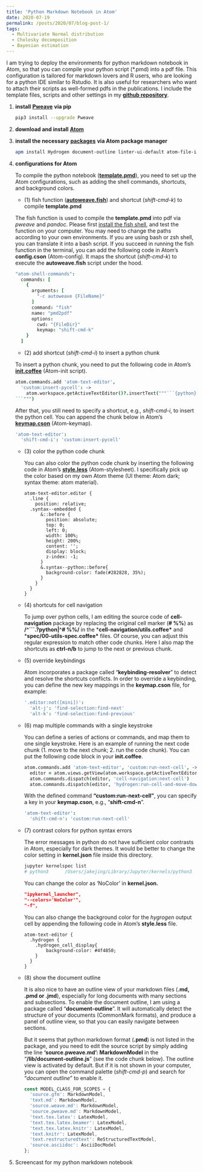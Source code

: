 ```yaml
---
title: 'Python Markdown Notebook in Atom'
date: 2020-07-19
permalink: /posts/2020/07/blog-post-1/
tags:
  - Multivariate Normal distribution
  - Cholesky decomposition
  - Bayesian estimation
---
```


I am trying to deploy the environments for python markdown notebook in Atom, so that you can compile your python script (*.pmd) into a pdf file. This configuration is tailored for markdown lovers and R users, who are looking for a python IDE similar to Rstudio. It is also useful for researchers who want to attach their scripts as well-formed pdfs in the publications. I include the template files, scripts and other settings in my [**github repository**](https://github.com/JakeJing/setup-atom-python).

1. **install** [**Pweave**](http://mpastell.com/pweave/) **via pip**

   ```bash
   pip3 install --upgrade Pweave
   ```

2. **download and install** [**Atom**](https://atom.io/)

3. **install the necessary** [**packages**](https://raw.githubusercontent.com/JakeJing/setup-atom-python/master/packages.txt) **via Atom package manager**

   ```bash
   apm install Hydrogen document-outline linter-ui-default atom-file-icons expand-region markdown-cell-highlight atom-html-preview expand-selection-to-quotes minimap atom-material-syntax find-selection platformio-ide-terminal atom-shell-commands hydrogen-cell-separator python-autopep8 autocomplete hydrogen-launcher python-debugger autocomplete-python hydrogen-python python-indent autocomplete-python-jedi intentions restart-atom brunel-syntax jvpr-dark-syntax simple-center-screen busy-signal kite cell-navigation language-weave default-language linter document-outline
   ```

4. **configurations for Atom**

   To compile the python notebook ([**template.pmd**](https://raw.githubusercontent.com/JakeJing/setup-atom-python/master/template/template.pmd)), you need to set up the Atom configurations, such as adding the shell commands, shortcuts, and background colors.

   - (1) fish function ([**autoweave.fish**](https://raw.githubusercontent.com/JakeJing/setup-atom-python/master/functions/autoweave.fish)) and shortcut (*shift-cmd-k*) to compile **template.pmd**

   The fish function is used to compile the **template.pmd** into pdf via *pweave* and *pandoc*. Please first [install the fish shell](https://medium.com/@jakenevergivesup/a-complete-tutorial-for-kitty-to-fish-with-vifm-6f9610276c33), and test the function on your computer. You may need to change the paths according to your own environments. If you are using bash or zsh shell, you can translate it into a bash script. If you succeed in running the fish function in the terminal, you can add the following code in Atom’s **config.cson** (Atom-config). It maps the shortcut (*shift-cmd-k*) to execute the **autoweave.fish** script under the hood.

   ```cson
   "atom-shell-commands":
     commands: [
       {
         arguments: [
           "-c autoweave {FileName}"
         ]
         command: "fish"
         name: "pmd2pdf"
         options:
           cwd: "{FileDir}"
           keymap: "shift-cmd-k"
       }
     ]
   ```

   - (2) add shortcut (*shift-cmd-i*) to insert a python chunk

   To insert a python chunk, you need to put the following code in Atom’s [**init.coffee**](https://raw.githubusercontent.com/JakeJing/setup-atom-python/master/atom-conf/init.coffee) (Atom-init script).

   ~~~coffeescript
   atom.commands.add 'atom-text-editor',
     'custom:insert-pycell': ->
       atom.workspace.getActiveTextEditor()?.insertText("""```{python}
   ```""")
   ~~~

   After that, you still need to specify a shortcut, e.g., *shift-cmd-i*, to insert the python cell. You can append the chunk below in Atom’s [**keymap.cson**](https://raw.githubusercontent.com/JakeJing/setup-atom-python/master/atom-conf/keymap.cson) (Atom-keymap).

   ```cson
   'atom-text-editor':
     'shift-cmd-i': 'custom:insert-pycell'
   ```

   - (3) color the python code chunk

     You can also color the python code chunk by inserting the following code in Atom’s [**style.less**](https://raw.githubusercontent.com/JakeJing/setup-atom-python/master/atom-conf/styles.less) (Atom-stylesheet). I specifically pick up the color based on my own Atom theme (UI theme: Atom dark; syntax theme: atom material).

     ```less
     atom-text-editor.editor {
       .line {
         position: relative;
       .syntax--embedded {
           &::before {
             position: absolute;
             top: 0;
             left: 0;
             width: 100%;
             height: 200%;
             content: '';
             display: block;
             z-index: -1;
           }
           &.syntax--python::before{
             background-color: fade(#282828, 35%);
           }
         }
       }
     }
     ```

   - (4) shortcuts for cell navigation

     To jump over python cells, I am editing the source code of **cell-navigation** package by replacing the original cell marker (**# %%**) as **/^```.?python|^# %%/** in the ***cell-navigation/utils.coffee\*** and ***spec/00-utils-spec.coffee\*** files. Of course, you can adjust this regular expression to match other code chunks. Here I also map the shortcuts as **ctrl-n/b** to jump to the next or previous chunk.

   - (5) override keybindings

     Atom incorporates a package called “**keybinding-resolver**” to detect and resolve the shortcuts conflicts. In order to override a keybinding, you can define the new key mappings in the **keymap.cson** file, for example:

     ```cson
     '.editor:not([mini])':
       'alt-j': 'find-selection:find-next'
       'alt-k': 'find-selection:find-previous'
     ```

   - (6) map multiple commands with a single keystroke

     You can define a series of actions or commands, and map them to one single keystroke. Here is an example of running the next code chunk (1. move to the next chunk; 2. run the code chunk). You can put the following code block in your **init.coffee**.

     ```coffeescript
     atom.commands.add 'atom-text-editor', 'custom:run-next-cell', ->
       editor = atom.views.getView(atom.workspace.getActiveTextEditor())
       atom.commands.dispatch(editor, 'cell-navigation:next-cell')
       atom.commands.dispatch(editor, 'hydrogen:run-cell-and-move-down')
     ```

     With the defined command **“custom:run-next-cell”**, you can specify a key in your **keymap.cson**, e.g., “**shift-cmd-n**”.

     ```cson
     'atom-text-editor':
       'shift-cmd-n': 'custom:run-next-cell'
     ```

   - (7) contrast colors for python syntax errors

     The error messages in python do not have sufficient color contrasts in Atom, especially for dark themes. It would be better to change the color setting in **kernel.json** file inside this directory.

     ```bash
     jupyter kernelspec list
     # python3      /Users/jakejing/Library/Jupyter/kernels/python3
     ```

     You can change the color as ‘NoColor’ in **kernel.json.**

     ```json
     "ipykernel_launcher",
     "--colors='NoColor'",
     "-f",
     ```

     You can also change the background color for the *hygrogen* output cell by appending the following code in Atom’s **style.less** file.

     ```less
     atom-text-editor {
       .hydrogen {
         .hydrogen_cell_display{
             background-color: #4f4850;
         }
       }
     }
     ```

   - (8) show the document outline

     It is also nice to have an outline view of your markdown files (**.md, .pmd or .jmd**), especially for long documents with many sections and subsections. To enable the document outline, I am using a package called “**document-outline**”. It will automatically detect the structure of your documents (CommonMark formats), and produce a panel of outline view, so that you can easily navigate between sections.

     But it seems that python markdown format (**.pmd**) is not listed in the package, and you need to edit the source script by simply adding the line **‘source.pweave.md’: MarkdownModel** in the “**/lib/document-outline.js**” (see the code chunk below). The outline view is activated by default. But if it is not shown in your computer, you can open the command palette (*shift-cmd-p*) and search for “*document outline*” to enable it.

     ```javascript
     const MODEL_CLASS_FOR_SCOPES = {
       'source.gfm': MarkdownModel,
       'text.md': MarkdownModel,
       'source.weave.md': MarkdownModel,
       'source.pweave.md': MarkdownModel,
       'text.tex.latex': LatexModel,
       'text.tex.latex.beamer': LatexModel,
       'text.tex.latex.knitr': LatexModel,
       'text.knitr': LatexModel,
       'text.restructuredtext': ReStructuredTextModel,
       'source.asciidoc': AsciiDocModel
     };
     ```

5. Screencast for my python markdown notebook

   





